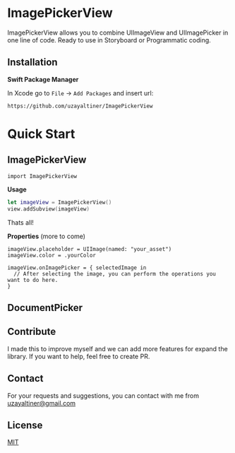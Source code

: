 
# ImagePickerView
ImagePickerView allows you to combine UIImageView and UIImagePicker in one line of code. Ready to use in Storyboard or Programmatic coding.
## Installation

**Swift Package Manager**

In Xcode go to `File`  -> `Add Packages`  and insert url:

```https://github.com/uzayaltiner/ImagePickerView```

# Quick Start
## ImagePickerView
```import ImagePickerView```

**Usage**

```swift
let imageView = ImagePickerView()
view.addSubview(imageView)
```
Thats all!

**Properties** (more to come)
```
imageView.placeholder = UIImage(named: "your_asset")
imageView.color = .yourColor
```

```
imageView.onImagePicker = { selectedImage in
  // After selecting the image, you can perform the operations you want to do here.
}
```
## DocumentPicker

## Contribute

I made this to improve myself and we can add more features for expand the library. If you want to help, feel free to create PR.

## Contact

For your requests and suggestions, you can contact with me from uzayaltiner@gmail.com

## License

[MIT](https://github.com/uzayaltiner/ImagePickerView/blob/main/LICENSE)

  
